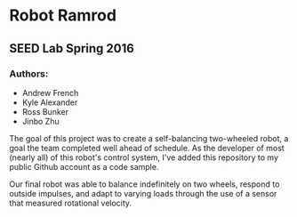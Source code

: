 Robot Ramrod
============

## SEED Lab Spring 2016

### Authors:
- Andrew French
- Kyle Alexander
- Ross Bunker
- Jinbo Zhu

The goal of this project was to create a self-balancing two-wheeled robot, a goal the team completed well ahead of schedule.  As the developer of most (nearly all) of this robot's control system, I've added this repository to my public Github account as a code sample.

Our final robot was able to balance indefinitely on two wheels, respond to outside impulses, and adapt to varying loads through the use of a sensor that measured rotational velocity.

